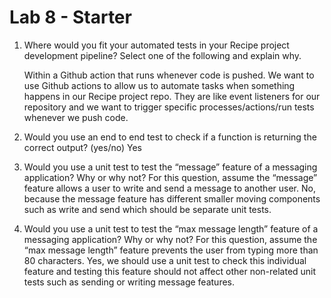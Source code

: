 # Lab 8 - Starter

1) Where would you fit your automated tests in your Recipe project development pipeline? Select one of the following and explain why.

    Within a Github action that runs whenever code is pushed. We want to use Github actions to allow us to automate tasks when 
    something happens in our Recipe project repo. They are like event listeners for our repository and we want to trigger
    specific processes/actions/run tests whenever we push code.
2) Would you use an end to end test to check if a function is returning the correct output? (yes/no)
    Yes
3) Would you use a unit test to test the “message” feature of a messaging application? Why or why not? For this question, assume the “message” feature allows a user to write and send a message to another user.
   No, because the message feature has different smaller moving components such as write and send which should be separate unit tests.

4) Would you use a unit test to test the “max message length” feature of a messaging application? Why or why not? For this question, assume the “max message length” feature prevents the user from typing more than 80 characters.
   Yes, we should use a unit test to check this individual feature and testing this feature should not affect other non-related unit tests such as sending or writing message features.

